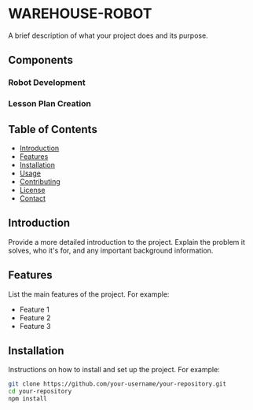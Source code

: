# WAREHOUSE-ROBOT

A brief description of what your project does and its purpose.

## Components

### Robot Development
### Lesson Plan Creation


## Table of Contents

- [Introduction](#introduction)
- [Features](#features)
- [Installation](#installation)
- [Usage](#usage)
- [Contributing](#contributing)
- [License](#license)
- [Contact](#contact)

## Introduction

Provide a more detailed introduction to the project. Explain the problem it solves, who it's for, and any important background information.

## Features

List the main features of the project. For example:
- Feature 1
- Feature 2
- Feature 3

## Installation

Instructions on how to install and set up the project. For example:

```bash
git clone https://github.com/your-username/your-repository.git
cd your-repository
npm install
